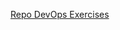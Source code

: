 [Repo DevOps Exercises](https://github.com/bregman-arie/devops-exercises?ref=dailydev&fbclid=IwY2xjawJVwlxleHRuA2FlbQIxMAABHSfiMmP6s33tgvgs61jOJMweBpowAOnA4uowbNSX-QmPBf73gdXMtJvVeA_aem_YRD35fsNGvzAose6o40pTQ) 